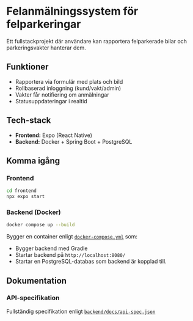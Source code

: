 # Felanmälningssystem för felparkeringar

Ett fullstackprojekt där användare kan rapportera felparkerade bilar och parkeringsvakter hanterar dem.

## Funktioner
- Rapportera via formulär med plats och bild
- Rollbaserad inloggning (kund/vakt/admin)
- Vakter får notifiering om anmälningar
- Statusuppdateringar i realtid

## Tech-stack
- **Frontend:** Expo (React Native)
- **Backend:** Docker + Spring Boot + PostgreSQL

## Komma igång

### Frontend
```bash
cd frontend
npx expo start
```

### Backend (Docker)
```bash
docker compose up --build
```
Bygger en container enligt [`docker-compose.yml`](https://github.com/voizter37/felparkering-api/blob/4eb3534fb29af986c2976d00e5ff87890477a640/docker-compose.yml) som: 
- Bygger backend med Gradle
- Startar backend på `http://localhost:8080/` 
- Startar en PostgreSQL-databas som backend är kopplad till.

## Dokumentation

### API-specifikation

Fullständig specifikation enligt [`backend/docs/api-spec.json`](backend/docs/api-spec.json)